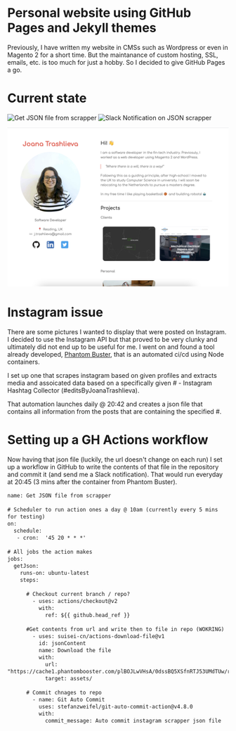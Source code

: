 # Personal website using GitHub Pages and Jekyll themes
Previously, I have written my website in CMSs such as Wordpress or even in Magento 2 for a short time. 
But the maintanance of custom hosting, SSL, emails, etc. is too much for just a hobby. 
So I decided to give GitHub Pages a go. 

# Current state

![Get JSON file from scrapper](https://github.com/JoanaTrashlieva/JoanaTrashlieva.github.io/workflows/Get%20JSON%20file%20from%20scrapper/badge.svg)
![Slack Notification on JSON scrapper](https://github.com/JoanaTrashlieva/JoanaTrashlieva.github.io/workflows/Slack%20Notification%20on%20JSON%20scrapper/badge.svg)

![Site screenshot](assets/site-overview.png)

# Instagram issue

There are some pictures I wanted to display that were posted on Instagram. I decided to use the Instagram API but that proved to be very clunky and ultimately did not end up to be useful for me. I went on and found a tool already developed, [Phantom Buster](https://phantombuster.com/), that is an automated ci/cd using Node containers. 

I set up one that scrapes instagram based on given profiles and extracts media and assoicated data based on a specifically given # - Instagram Hashtag Collector (#editsByJoanaTrashlieva).

That automation launches daily @ 20:42 and creates a json file that contains all information from the posts that are containing the specified #.

# Setting up a GH Actions workflow

Now having that json file (luckily, the url doesn't change on each run) I set up a workflow in GitHub to write the contents of that file in the repository and commit it (and send me a Slack notification). That would run everyday at 20:45 (3 mins after the container from Phantom Buster).

```
name: Get JSON file from scrapper

# Scheduler to run action ones a day @ 10am (currently every 5 mins for testing)
on:
  schedule:
   - cron:  '45 20 * * *'

# All jobs the action makes
jobs:
  getJson:
    runs-on: ubuntu-latest
    steps:

      # Checkout current branch / repo?
        - uses: actions/checkout@v2
          with:
            ref: ${{ github.head_ref }}

      #Get contents from url and write then to file in repo (WOKRING)
        - uses: suisei-cn/actions-download-file@v1
          id: jsonContent
          name: Download the file
          with:
            url: "https://cache1.phantombooster.com/plBOJLwVHsA/0dssBQ5XSfnRTJ53UMdTUw/results.json"
            target: assets/
              
      # Commit chnages to repo
        - name: Git Auto Commit
          uses: stefanzweifel/git-auto-commit-action@v4.8.0
          with:
            commit_message: Auto commit instagram scrapper json file
```
